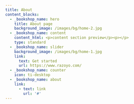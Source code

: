 ```yaml
---
title: About
content_blocks:
  - _bookshop_name: hero
    title: About page
    background_image: /images/bg/home-2.jpg
  - _bookshop_name: content
    content_html: <p>content section preview</p><p></p>
    type: standard
  - _bookshop_name: slider
    background_image: /images/bg/home-1.jpg
    link:
      text: Get started
      url: https://www.razoyo.com/
  - _bookshop_name: counter
    icon: ti-desktop
  - _bookshop_name: about
    link:
      - text: link
        url: '#'
---
```

